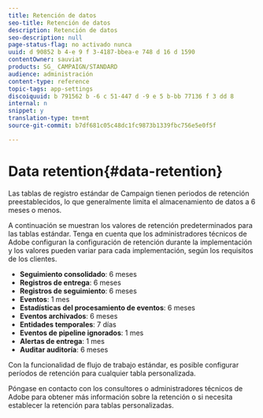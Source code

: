 ```yaml
---
title: Retención de datos
seo-title: Retención de datos
description: Retención de datos
seo-description: null
page-status-flag: no activado nunca
uuid: d 90852 b 4-e 9 f 3-4187-bbea-e 748 d 16 d 1590
contentOwner: sauviat
products: SG_ CAMPAIGN/STANDARD
audience: administración
content-type: reference
topic-tags: app-settings
discoiquuid: b 791562 b -6 c 51-447 d -9 e 5 b-bb 77136 f 3 dd 8
internal: n
snippet: y
translation-type: tm+mt
source-git-commit: b7df681c05c48dc1fc9873b1339fbc756e5e0f5f

---
```



# Data retention{#data-retention}

Las tablas de registro estándar de Campaign tienen periodos de retención preestablecidos, lo que generalmente limita el almacenamiento de datos a 6 meses o menos.

A continuación se muestran los valores de retención predeterminados para las tablas estándar. Tenga en cuenta que los administradores técnicos de Adobe configuran la configuración de retención durante la implementación y los valores pueden variar para cada implementación, según los requisitos de los clientes.

* **Seguimiento consolidado**: 6 meses
* **Registros de entrega**: 6 meses
* **Registros de seguimiento**: 6 meses
* **Eventos**: 1 mes
* **Estadísticas del procesamiento de eventos**: 6 meses
* **Eventos archivados**: 6 meses
* **Entidades temporales**: 7 días
* **Eventos de pipeline ignorados**: 1 mes
* **Alertas de entrega**: 1 mes
* **Auditar auditoría**: 6 meses

Con la funcionalidad de flujo de trabajo estándar, es posible configurar períodos de retención para cualquier tabla personalizada.

Póngase en contacto con los consultores o administradores técnicos de Adobe para obtener más información sobre la retención o si necesita establecer la retención para tablas personalizadas.
